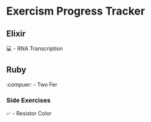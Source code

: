 # Exercism Progress Tracker

## Elixir
:computer: - RNA Transcription

## Ruby
:compuer: - Two Fer

### Side Exercises
:white_check_mark: - Resistor Color
